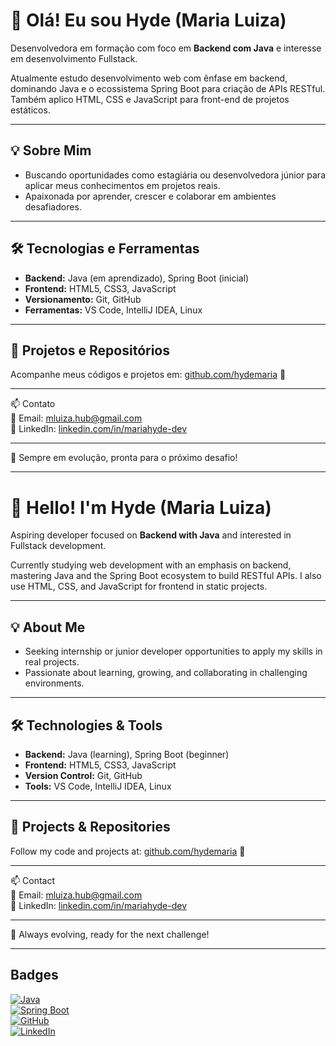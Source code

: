 # 👋 Olá! Eu sou Hyde (Maria Luiza)

Desenvolvedora em formação com foco em **Backend com Java** e interesse em desenvolvimento Fullstack.  

Atualmente estudo desenvolvimento web com ênfase em backend, dominando Java e o ecossistema Spring Boot para criação de APIs RESTful. Também aplico HTML, CSS e JavaScript para front-end de projetos estáticos.

---

## 💡 Sobre Mim

- Buscando oportunidades como estagiária ou desenvolvedora júnior para aplicar meus conhecimentos em projetos reais.  
- Apaixonada por aprender, crescer e colaborar em ambientes desafiadores.

---

## 🛠️ Tecnologias e Ferramentas

- **Backend:** Java (em aprendizado), Spring Boot (inicial)  
- **Frontend:** HTML5, CSS3, JavaScript  
- **Versionamento:** Git, GitHub  
- **Ferramentas:** VS Code, IntelliJ IDEA, Linux

---

## 📂 Projetos e Repositórios

Acompanhe meus códigos e projetos em: [github.com/hydemaria](https://github.com/hydemaria) 🍒

---

📫 Contato  
📧 Email: [mluiza.hub@gmail.com](mailto:mluiza.hub@gmail.com)  
💼 LinkedIn: [linkedin.com/in/mariahyde-dev](https://www.linkedin.com/in/mariahyde-dev)

---

🚀 Sempre em evolução, pronta para o próximo desafio!  

---

# 👋 Hello! I'm Hyde (Maria Luiza)

Aspiring developer focused on **Backend with Java** and interested in Fullstack development.

Currently studying web development with an emphasis on backend, mastering Java and the Spring Boot ecosystem to build RESTful APIs. I also use HTML, CSS, and JavaScript for frontend in static projects.

---

## 💡 About Me

- Seeking internship or junior developer opportunities to apply my skills in real projects.  
- Passionate about learning, growing, and collaborating in challenging environments.

---

## 🛠️ Technologies & Tools

- **Backend:** Java (learning), Spring Boot (beginner)  
- **Frontend:** HTML5, CSS3, JavaScript  
- **Version Control:** Git, GitHub  
- **Tools:** VS Code, IntelliJ IDEA, Linux

---

## 📂 Projects & Repositories

Follow my code and projects at: [github.com/hydemaria](https://github.com/hydemaria) 🍒

---

📫 Contact  
📧 Email: [mluiza.hub@gmail.com](mailto:mluiza.hub@gmail.com)  
💼 LinkedIn: [linkedin.com/in/mariahyde-dev](https://www.linkedin.com/in/mariahyde-dev)

---

🚀 Always evolving, ready for the next challenge!  

---

## Badges

[![Java](https://img.shields.io/badge/Java-ED8B00?style=flat&logo=java&logoColor=white)](https://www.java.com/)  
[![Spring Boot](https://img.shields.io/badge/Spring_Boot-6DB33F?style=flat&logo=springboot&logoColor=white)](https://spring.io/projects/spring-boot)  
[![GitHub](https://img.shields.io/github/followers/hydemaria?label=Follow&style=social)](https://github.com/hydemaria)  
[![LinkedIn](https://img.shields.io/badge/LinkedIn-0A66C2?style=flat&logo=linkedin&logoColor=white)](https://linkedin.com/in/mariahyde-dev)
